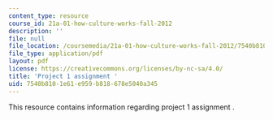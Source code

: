```yaml
---
content_type: resource
course_id: 21a-01-how-culture-works-fall-2012
description: ''
file: null
file_location: /coursemedia/21a-01-how-culture-works-fall-2012/7540b8101e61e959b818678e5040a345_MIT21A_01F12_Project_One.pdf
file_type: application/pdf
layout: pdf
license: https://creativecommons.org/licenses/by-nc-sa/4.0/
title: 'Project 1 assignment '
uid: 7540b810-1e61-e959-b818-678e5040a345
---
```

This resource contains information regarding project 1 assignment .